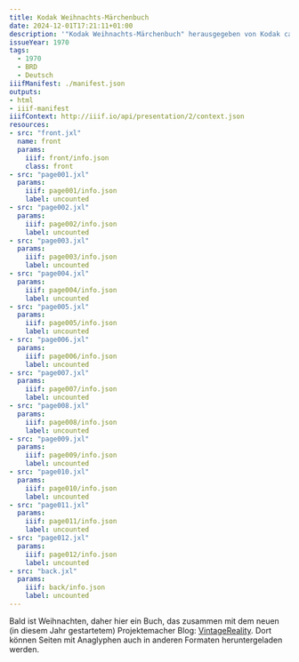 ```yaml
---
title: Kodak Weihnachts-Märchenbuch
date: 2024-12-01T17:21:11+01:00
description: '"Kodak Weihnachts-Märchenbuch" herausgegeben von Kodak ca. 1970. <a class="worldcat" href="https://search.worldcat.org/de/title/844989609">&nbsp;</a>'
issueYear: 1970
tags:
  - 1970
  - BRD
  - Deutsch
iiifManifest: ./manifest.json
outputs:
- html
- iiif-manifest
iiifContext: http://iiif.io/api/presentation/2/context.json
resources:
- src: "front.jxl"
  name: front
  params:
    iiif: front/info.json
    class: front
- src: "page001.jxl"
  params:
    iiif: page001/info.json
    label: uncounted
- src: "page002.jxl"
  params:
    iiif: page002/info.json
    label: uncounted
- src: "page003.jxl"
  params:
    iiif: page003/info.json
    label: uncounted
- src: "page004.jxl"
  params:
    iiif: page004/info.json
    label: uncounted
- src: "page005.jxl"
  params:
    iiif: page005/info.json
    label: uncounted
- src: "page006.jxl"
  params:
    iiif: page006/info.json
    label: uncounted
- src: "page007.jxl"
  params:
    iiif: page007/info.json
    label: uncounted
- src: "page008.jxl"
  params:
    iiif: page008/info.json
    label: uncounted
- src: "page009.jxl"
  params:
    iiif: page009/info.json
    label: uncounted
- src: "page010.jxl"
  params:
    iiif: page010/info.json
    label: uncounted
- src: "page011.jxl"
  params:
    iiif: page011/info.json
    label: uncounted
- src: "page012.jxl"
  params:
    iiif: page012/info.json
    label: uncounted
- src: "back.jxl"
  params:
    iiif: back/info.json
    label: uncounted
---
```

Bald ist Weihnachten, daher hier ein Buch, das zusammen mit dem neuen (in diesem Jahr gestartetem) Projektemacher Blog: [VintageReality](https://vintagereality.projektemacher.org/). Dort können Seiten mit Anaglyphen auch in anderen Formaten heruntergeladen werden.
